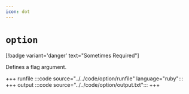 ```yaml
---
icon: dot
---
```


# `option`

[!badge variant='danger' text="Sometimes Required"]

Defines a flag argument. 

+++ runfile
:::code source="../../code/option/runfile" language="ruby":::
+++ output
:::code source="../../code/option/output.txt":::
+++
